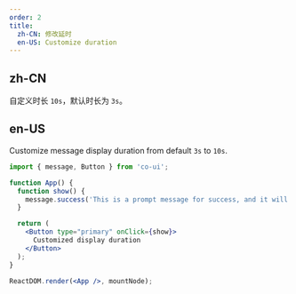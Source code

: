```yaml
---
order: 2
title:
  zh-CN: 修改延时
  en-US: Customize duration
---
```


## zh-CN

自定义时长 `10s`，默认时长为 `3s`。

## en-US

Customize message display duration from default `3s` to `10s`.

```jsx
import { message, Button } from 'co-ui';

function App() {
  function show() {
    message.success('This is a prompt message for success, and it will disappear in 10 seconds', 10);
  }

  return (
    <Button type="primary" onClick={show}>
      Customized display duration
    </Button>
  );
}

ReactDOM.render(<App />, mountNode);
```
